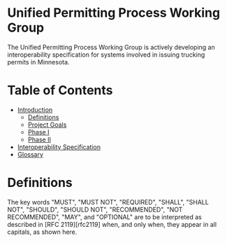 # Unified Permitting Process Working Group

The Unified Permitting Process Working Group is actively developing an interoperability specification for systems involved in issuing trucking permits in Minnesota.

# Table of Contents

- [Introduction](README.md)
  - [Definitions](#definitions)
  - [Project Goals](goals.md)
  - [Phase I](phase-1.md)
  - [Phase II](phase-2.md)
- [Interoperability Specification](interop.md)
- [Glossary](glossary.md)

# <a name="definitions" />Definitions

The key words "MUST", "MUST NOT", "REQUIRED", "SHALL", "SHALL NOT", "SHOULD", "SHOULD NOT", "RECOMMENDED", "NOT RECOMMENDED", "MAY", and "OPTIONAL" are to be interpreted as described in [RFC 2119][rfc2119] when, and only when, they appear in all capitals, as shown here.
